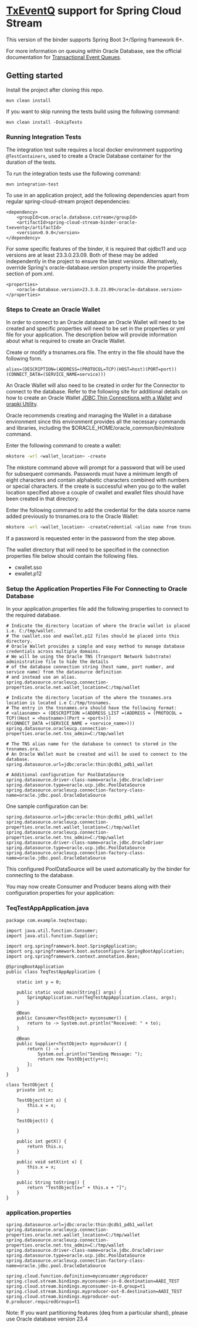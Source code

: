 # [TxEventQ](https://www.oracle.com/database/advanced-queuing/) support for Spring Cloud Stream

This version of the binder supports Spring Boot 3+/Spring framework 6+.

For more information on queuing within Oracle Database, see the official documentation for [Transactional Event Queues](https://www.oracle.com/database/advanced-queuing/).

## Getting started

Install the project after cloning this repo.
```shell
mvn clean install
```

If you want to skip running the tests build using the following command: 
```shell
mvn clean install -DskipTests
```

### Running Integration Tests

The integration test suite requires a local docker environment supporting `@TestContainers`, used to create a Oracle Database container for the duration of the tests. 

To run the integration tests use the following command:

```shell
mvn integration-test
```

To use in an application project, add the following dependencies apart from regular spring-cloud-stream project dependencies:
```
<dependency>
	<groupId>com.oracle.database.cstream</groupId>
	<artifactId>spring-cloud-stream-binder-oracle-txeventq</artifactId>
	<version>0.9.0</version>
</dependency>
```

For some specific features of the binder, it is required that ojdbc11 and ucp versions are at least 23.3.0.23.09. Both of these may be added independently in the project to ensure the latest versions. Alternatively, override Spring's oracle-database.version property inside the properties section of pom.xml.

```
<properties>
	<oracle-database.version>23.3.0.23.09</oracle-database.version>
</properties>
```


### Steps to Create an Oracle Wallet

In order to connect to an Oracle database an Oracle Wallet will need to be created and specific properties will need to be set in the properties or yml file for your application. The
description below will provide information about what is required to create an Oracle Wallet.

Create or modify a tnsnames.ora file. The entry in the file should have the following form.

```text
alias=(DESCRIPTION=(ADDRESS=(PROTOCOL=TCP)(HOST=host)(PORT=port))(CONNECT_DATA=(SERVICE_NAME=service)))
```

An Oracle Wallet will also need to be created in order for the Connector to connect to the database.
Refer to the following site for additional details on how to create an Oracle Wallet [JDBC Thin Connections with a Wallet](https://docs.oracle.com/en/cloud/paas/autonomous-database/adbsa/connect-jdbc-thin-wallet.html#GUID-BE543CFD-6FB4-4C5B-A2EA-9638EC30900D)
and [orapki Utility](https://docs.oracle.com/cd/B19306_01/network.102/b14268/asoappf.htm#CDEFHBGA).

Oracle recommends creating and managing the Wallet in a database environment since this environment provides all the necessary commands and libraries,
including the $ORACLE_HOME/oracle_common/bin/mkstore command.

Enter the following command to create a wallet:

```bash
mkstore -wrl <wallet_location> -create
```

The mkstore command above will prompt for a password that will be used for subsequent commands. Passwords must have a minimum length of eight characters and contain alphabetic characters combined with numbers or special characters.
If the create is successful when you go to the wallet location specified above a couple of cwallet and ewallet files should have been created in that directory.

Enter the following command to add the credential for the data source name added previously to tnsnames.ora to the Oracle Wallet:

```bash
mkstore -wrl <wallet_location> -createCredential <alias name from tnsnames.ora> <username> <password>
```

If a password is requested enter in the password from the step above.

The wallet directory that will need to be specified in the connection properties file below should contain the following files.

-   cwallet.sso
-   ewallet.p12

### Setup the Application Properties File For Connecting to Oracle Database

In your application.properties file add the following properties to connect to the required database.

```text
# Indicate the directory location of where the Oracle wallet is placed i.e. C:/tmp/wallet.
# The cwallet.sso and ewallet.p12 files should be placed into this directory.
# Oracle Wallet provides a simple and easy method to manage database credentials across multiple domains.
# We will be using the Oracle TNS (Transport Network Substrate) administrative file to hide the details
# of the database connection string (host name, port number, and service name) from the datasource definition
# and instead use an alias.
spring.datasource.oracleucp.connection-properties.oracle.net.wallet_location=C:/tmp/wallet

# Indicate the directory location of the where the tnsnames.ora location is located i.e C:/tmp/tnsnames.
# The entry in the tnsnames.ora should have the following format:
# <aliasname> = (DESCRIPTION =(ADDRESS_LIST =(ADDRESS = (PROTOCOL = TCP)(Host = <hostname>)(Port = <port>)))
#(CONNECT_DATA =(SERVICE_NAME = <service_name>)))
spring.datasource.oracleucp.connection-properties.oracle.net.tns_admin=C:/tmp/wallet

# The TNS alias name for the database to connect to stored in the tnsnames.ora.
# An Oracle Wallet must be created and will be used to connect to the database.
spring.datasource.url=jdbc:oracle:thin:@cdb1_pdb1_wallet

# Additional configuration for PoolDataSource
spring.datasource.driver-class-name=oracle.jdbc.OracleDriver
spring.datasource.type=oracle.ucp.jdbc.PoolDataSource
spring.datasource.oracleucp.connection-factory-class-name=oracle.jdbc.pool.OracleDataSource
```

One sample configuration can be: 
```
spring.datasource.url=jdbc:oracle:thin:@cdb1_pdb1_wallet
spring.datasource.oracleucp.connection-properties.oracle.net.wallet_location=C:/tmp/wallet
spring.datasource.oracleucp.connection-properties.oracle.net.tns_admin=C:/tmp/wallet
spring.datasource.driver-class-name=oracle.jdbc.OracleDriver
spring.datasource.type=oracle.ucp.jdbc.PoolDataSource
spring.datasource.oracleucp.connection-factory-class-name=oracle.jdbc.pool.OracleDataSource
```

This configured PoolDataSource will be used automatically by the binder for connecting to the database. 

You may now create Consumer and Producer beans along with their configuration properties for your application: 

### TeqTestAppApplication.java
```
package com.example.teqtestapp;

import java.util.function.Consumer;
import java.util.function.Supplier;

import org.springframework.boot.SpringApplication;
import org.springframework.boot.autoconfigure.SpringBootApplication;
import org.springframework.context.annotation.Bean;

@SpringBootApplication
public class TeqTestAppApplication {

	static int y = 0;

	public static void main(String[] args) {
		SpringApplication.run(TeqTestAppApplication.class, args);
	}

	@Bean
	public Consumer<TestObject> myconsumer() {
		return to -> System.out.println("Received: " + to);
	}
	
	@Bean
	public Supplier<TestObject> myproducer() {
		return () -> {
			System.out.println("Sending Message: ");
			return new TestObject(y++);
		};
	}
}

class TestObject {
	private int x;
	
	TestObject(int x) {
		this.x = x;
	}
	
	TestObject() {
		
	}
	
	public int getX() {
		return this.x;
	}
	
	public void setX(int x) {
		this.x = x;
	}
	
	public String toString() {
		return "TestObject[x=" + this.x + "]";
	}
}
```

### application.properties
```
spring.datasource.url=jdbc:oracle:thin:@cdb1_pdb1_wallet
spring.datasource.oracleucp.connection-properties.oracle.net.wallet_location=C:/tmp/wallet
spring.datasource.oracleucp.connection-properties.oracle.net.tns_admin=C:/tmp/wallet
spring.datasource.driver-class-name=oracle.jdbc.OracleDriver
spring.datasource.type=oracle.ucp.jdbc.PoolDataSource
spring.datasource.oracleucp.connection-factory-class-name=oracle.jdbc.pool.OracleDataSource

spring.cloud.function.definition=myconsumer;myproducer
spring.cloud.stream.bindings.myconsumer-in-0.destination=AADI_TEST
spring.cloud.stream.bindings.myconsumer-in-0.group=t1
spring.cloud.stream.bindings.myproducer-out-0.destination=AADI_TEST
spring.cloud.stream.bindings.myproducer-out-0.producer.requiredGroups=t1
```

Note: If you want partitioning features (deq from a particular shard), please use Oracle database version 23.4
